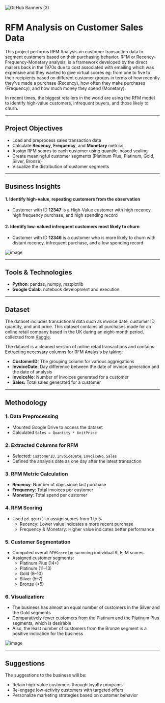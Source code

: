 ![GitHub Banners (3)](https://github.com/user-attachments/assets/d5eeed72-48bc-4126-b0d9-96076e237bb3)

# RFM Analysis on Customer Sales Data

This project performs RFM Analysis on customer transaction data to segment customers based on their purchasing behavior. RFM or Recency-Frequency-Monetary analysis, is a framework developed by the direct mailers back in the 1970s due to cost associated with emailing which was expensive and they wanted to give virtual scores eg: from one to five to their recipients based on different customer groups in terms of how recently they’ve made a purchase (Recency), how often they make purchases (Frequency), and how much money they spend (Monetary). 

In recent times, the biggest retailers in the world are using the RFM model to identify high-value customers, infrequent buyers, and those likely to churn.

---

## Project Objectives

- Load and preprocess sales transaction data
- Calculate **Recency**, **Frequency**, and **Monetary** metrics
- Assign RFM scores to each customer using quantile-based scaling
- Create meaningful customer segments (Platinum Plus, Platinum, Gold, Silver, Bronze)
- Visualize the distribution of customer segments

---


## Business Insights

#### 1. Identify high-value, repeating customers from the observation
-   Customer with ID **12347** is a High-Value customer with high recency, high frequency purchase, and high spending record
#### 2. Identify low-valued infrequent customers most likely to churn
-   Customer with ID **12346** is a customer who is more likely to churn with distant recency, infrequent purchase, and a low spending record

![image](https://github.com/user-attachments/assets/46ec5a47-3f37-485f-8e4f-51f562858659)


---

## Tools & Technologies

- **Python**: pandas, numpy, matplotlib
- **Google Colab**: notebook development and execution

---

## Dataset

The dataset includes transactional data such as invoice date, customer ID, quantity, and unit price. This dataset contains all purchases made for an online retail company based in the UK during an eight-month period, collected from  [Kaggle](#https://www.kaggle.com/datasets/vijayuv/onlineretail).

The dataset is a cleaned version of online retail transactions and contains:
Extracting necessary columns for RFM Analysis by taking:
-   **CustomerID:** The grouping column for various aggregations
-   **InvoiceDate:** Day difference between the  date of invoice generation and the date of analysis
-   **InvoiceNo:** Number of Invoices generated for a customer
-   **Sales:** Total sales generated for a customer

---

## Methodology

### 1. Data Preprocessing
- Mounted Google Drive to access the dataset
- Calculated `Sales = Quantity * UnitPrice`

### 2. Extracted Columns for RFM
- Selected: `CustomerID`, `InvoiceDate`, `InvoiceNo`, `Sales`
- Defined the analysis date as one day after the latest transaction

### 3. RFM Metric Calculation
- **Recency**: Number of days since last purchase
- **Frequency**: Total invoices per customer
- **Monetary**: Total spend per customer

### 4. RFM Scoring
- Used `pd.qcut()` to assign scores from 1 to 5:
  - Recency: Lower value indicates a more recent purchase
  - Frequency & Monetary: Higher value indicates better performance

### 5. Customer Segmentation
- Computed overall `RFMScore` by summing individual R, F, M scores
- Assigned customer segments:
  - Platinum Plus (14+)
  - Platinum (11–13)
  - Gold (8–10)
  - Silver (5–7)
  - Bronze (<5)

### 6. Visualization:
- The business has almost an equal number of customers in the Silver and the Gold segments
- Comparatively fewer customers from the Platinum and the Platinum Plus segments, which is desirable
- Also, the least number of customers from the Bronze segment is a positive indication for the business

![image](https://github.com/user-attachments/assets/22254068-2562-49ef-90c1-c4a057646670)


---

## Suggestions

The suggestions to the business will be:
- Retain high-value customers through loyalty programs
- Re-engage low-activity customers with targeted offers
- Personalize marketing strategies based on customer behavior
